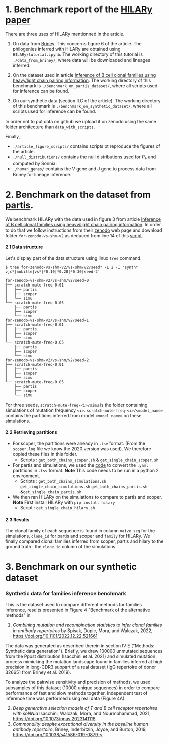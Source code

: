 # 1. Benchmark report of the [HILARy paper](https://doi.org/10.1101/2022.12.22.521661)

There are three uses of HILARy mentionned in the article.

1. On data from [Briney](https://www.nature.com/articles/s41586-019-0879-y). This concerns figure 6 of the article. The philogenies inferred with HILARy are obtained using `HILARy/tutorial.ipynb`. The working directory of this tutorial is `./data_from_briney/`, where data will be downloaded and lineages inferred.

2. On the dataset used in article [Inference of B cell clonal families using heavy/light chain pairing information](https://journals.plos.org/ploscompbiol/article?id=10.1371/journal.pcbi.1010723). The working directory of this benchmark is `./benchmark_on_partis_dataset/`, where all scripts used for inference can be found.

3. On our synthetic data (section II.C of the article). The working directory of this benchmark is `./benchmark_on_synthetic_dataset/`, where all scripts used for inference can be found.

In order not to put data on github we upload it on zenodo using the same folder architecture than `data_with_scripts`.

Finally,
- `./article_figure_scripts/` contains scripts ot reproduce the figures of the article.
- `./null_distributions/` contains the null distributions used for $P_F$ and computed by Sonnia.
- `./human_genes/` contains the V gene and J gene to process data from Briney for lineage inference.


# 2. Benchmark on the dataset from [partis](https://journals.plos.org/ploscompbiol/article?id=10.1371/journal.pcbi.1010723).

We benchmark HILARy with the data used in figure 3 from article [Inference of B cell clonal families using heavy/light chain pairing information](https://journals.plos.org/ploscompbiol/article?id=10.1371/journal.pcbi.1010723). In order to do that we follow instructions from their [zenodo](https://zenodo.org/records/6998443) web page and download folder `for-zenodo-vs-shm-v2` as deduced from line 14 of this [script](https://github.com/psathyrella/partis/blob/7c7ec8981ca55bdaf8139fb5692a56382f050dca/bin/run-paired-loci.sh).


#### 2.1 Data structure

Let's display part of the data structure using linux `tree` command.

`$ tree for-zenodo-vs-shm-v2/vs-shm/v2/seed* -L 2 -I 'synth* vjc*|mobille|vs*|*0.10|*0.20|*0.30|seed-2'`

```
for-zenodo-vs-shm-v2/vs-shm/v2/seed-0
├── scratch-mute-freq-0.01
│   ├── partis
│   ├── scoper
│   └── simu
└── scratch-mute-freq-0.05
    ├── partis
    ├── scoper
    └── simu
for-zenodo-vs-shm-v2/vs-shm/v2/seed-1
├── scratch-mute-freq-0.01
│   ├── partis
│   ├── scoper
│   └── simu
└── scratch-mute-freq-0.05
    ├── partis
    ├── scoper
    └── simu
for-zenodo-vs-shm-v2/vs-shm/v2/seed-2
├── scratch-mute-freq-0.01
│   ├── partis
│   ├── scoper
│   └── simu
└── scratch-mute-freq-0.05
    ├── partis
    ├── scoper
    └── simu
```

For three seeds, `scratch-mute-freq-<i>/simu` is the folder containing simulations of mutation frequency `<i>`. `scratch-mute-freq-<i>/<model_name>` contains the partitions inferred from model `<model_name>` on these simulations.

#### 2.2 Retrieving partitions

- For scoper, the partitions were already in `.tsv` format. (From the `scoper.log` file we know the 2020 version was used). We therefore copied these files in this folder.
  - Scripts : `get_both_chains_scoper.sh` & `get_single_chain_scoper.sh`
- For partis and simulations, we used the [code](https://github.com/psathyrella/partis/blob/main/bin/parse-output.py) to convert the `.yaml` partitions in `.tsv` format. **Note** This code needs to be run in a python 2 environment.
  - Scripts : `get_both_chains_simulations.sh` `get_single_chain_simulations.sh` `get_both_chains_partis.sh` &`get_single_chain_partis.sh`
- We then ran HILARy on the simulations to compare to partis and scoper. **Note** First install HILARy with `pip install hilary`
  - Script : `get_single_chain_hilary.sh`

#### 2.3 Results

The clonal family of each sequence is found in column `naive_seq` for the simulations, `clone_id` for partis and scoper and `family` for HILARy. We finally compared clonal families inferred from scoper, partis and hilary to the ground truth : the `clone_id` column of the simulations.

# 3. Benchmark on our synthetic dataset

### Synthetic data for families inference benchmark

This is the dataset used to compare different methods for families inference, results presented in Figure 4 "Benchmark of the alternative methods" in

1. *Combining mutation and recombination statistics to infer clonal families in antibody repertoires* by Spisak, Dupic, Mora, and Walczak, 2022, https://doi.org/10.1101/2022.12.22.521661

The data was generated as described therein in section IV E ("Methods: Synthetic data generation"). Briefly, we drew 100000 unmutated sequences from the Ppost distribution (Isacchini et al. 2021) and simulated mutation process mimicking the mutation landscape found in families inferred at high precision in long-CDR3 subpart of a real dataset (IgG repertoire of donor 326651 from Briney et al. 2019).

To analyze the pairwise sensitivity and precision of methods, we used subsamples of this dataset (10000 unique sequences) in order to compare performance of fast and slow methods together. Independent test of inference time was performed using real data (Figure 4A).

2. *Deep generative selection models of T and B cell receptor repertoires with soNNia*
   Isacchini, Walczak, Mora, and Nourmohammad, 2021, https://doi.org/10.1073/pnas.2023141118
3. *Commonality despite exceptional diversity in the baseline human antibody repertoire*,  Briney, Inderbitzin,  Joyce, and Burton, 2019, https://doi.org/10.1038/s41586-019-0879-y
